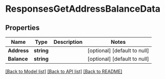# ResponsesGetAddressBalanceData

## Properties
Name | Type | Description | Notes
------------ | ------------- | ------------- | -------------
**Address** | **string** |  | [optional] [default to null]
**Balance** | **string** |  | [optional] [default to null]

[[Back to Model list]](../README.md#documentation-for-models) [[Back to API list]](../README.md#documentation-for-api-endpoints) [[Back to README]](../README.md)


